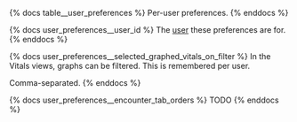 {% docs table__user_preferences %}
Per-user preferences.
{% enddocs %}

{% docs user_preferences__user_id %}
The [user](#!/source/source.tamanu.tamanu.users) these preferences are for.
{% enddocs %}

{% docs user_preferences__selected_graphed_vitals_on_filter %}
In the Vitals views, graphs can be filtered. This is remembered per user.

Comma-separated.
{% enddocs %}

{% docs user_preferences__encounter_tab_orders %}
TODO
{% enddocs %}
